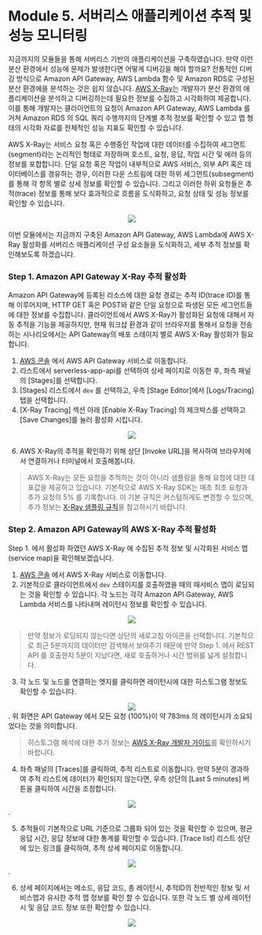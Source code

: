 # Module 5. 서버리스 애플리케이션 추적 및 성능 모니터링
지금까지의 모듈들을 통해 서버리스 기반의 애플리케이션을 구축하였습니다. 만약 이런 분산 환경에서 성능에 문제가 발생한다면 어떻게 디버깅을 해야 할까요?
전통적인 디버깅 방식으로 Amazon API Gateway, AWS Lambda 함수 및 Amazon RDS로 구성된 분산 환경에을 분석하는 것은 쉽지 않습니다. [AWS X-Ray](https://aws.amazon.com//xray/)는 개발자가 분산 환경의 애플리케이션을 분석하고 디버깅하는데 필요한 정보를 수집하고 시각화하여 제공합니다. 이를 통해 개발자는 클라이언트의 요청이 Amazon API Gateway, AWS Lambda 를 거쳐 Amazon RDS 의 SQL 쿼리 수행까지의 단계별 추적 정보를 확인할 수 있고 맵 형태의 시각화 자료를 전체적인 성능 지표도 확인할 수 있습니다.

AWS X-Ray는 서비스 요청 혹은 수행중인 작업에 대한 데이터를 수집하여 세그먼트(segment)라는 논리적인 형태로 저장하며 호스트, 요청, 응답, 작업 시간 및 에러 등의 정보를 포합합니다. 단일 요청 혹은 작업이 내부적으로 AWS 서비스, 외부 API 혹은 데이터베이스를 경유하는 경우, 이러한 다운 스트림에 대한 하위 세그먼트(subsegment)를 통해 각 항목 별로 상세 정보를 확인할 수 있습니다. 그리고 이러한 하위 요청들은 추적(trace) 정보를 통해 보다 효과적으로 흐름을 도식화하고, 요청 상태 및 성능 정보를 확인할 수 있습니다. 

<div align="center"><img src="https://d1.awsstatic.com/Products/product-name/Images/product-page-diagram_AWS-X-Ray_how-it-works.2922edd4bfe011e997dbf32fdf8bd520bcbc85fb.png"></img></div> 

이번 모듈에서는 지금까지 구축된 Amazon API Gateway, AWS Lambda에 AWS X-Ray 활성화를 서버리스 애플리케이션 구성 요소들을 도식화하고, 세부 추적 정보를 확인해보도록 하겠습니다. 

### Step 1. Amazon API Gateway X-Ray 추적 활성화
Amazon API Gateway에 등록된 리소스에 대한 요청 경로는 추적 ID(trace ID)를 통해 이루어지며, HTTP GET 혹은 POST와 같은 단일 요청으로 파생된 모든 세그먼트들에 대한 정보를 수집합니다.
클라이언트에서 AWS X-Ray가 활성화된 요청에 대해서 자동 추적을 기능을 제공하지만, 현재 워크샵 환경과 같이 브라우저를 통해서 요청을 전송하는 시나리오에서는 API Gateway의 배포 스테이지 별로 AWS X-Ray 활성화가 필요합니다. 

1. [AWS 콘솔](https://console.aws.amazon.com/) 에서 AWS API Gateway 서비스로 이동합니다.
2. 리스트에서 serverless-app-api를 선택하여 상세 페이지로 이동한 후, 좌측 패널의 [Stages]를 선택합니다.
3. [Stages] 리스트에서 `dev` 를 선택하고, 우측 [Stage Editor]에서 [Logs/Tracing] 탭을 선택합니다.
4. [X-Ray Tracing] 섹션 아래 [Enable X-Ray Tracing] 의 체크박스를 선택하고 [Save Changes]를 눌러 활성화 시킵니다.

<div align="center"><img src="https://github.com/aws-samples/aws-games-sa-kr/blob/main/contributor/anhyobin/optimize-serverless-application-on-aws/module5/img/0.png"></img></div>

6. AWS X-Ray의 추적을 확인하기 위해 상단 [Invoke URL]을 복사하여 브라우저에서 연결하거나 터미널에서 호출해봅니다. 

> AWS X-Ray는 모든 요청을 추적하는 것이 아니라 샘플링을 통해 요청에 대한 대표값을 제공하고 있습니다. 기본적으로 AWS X-Ray SDK는 매초 최초 요청과 추가 요청의 5% 를 기록합니다. 
이 기본 규칙은 커스텀하게도 변경할 수 있으며, 추가 정보는 [X-Ray 샘플링 규칙](https://docs.aws.amazon.com/ko_kr/xray/latest/devguide/xray-console-sampling.html)을 참고하시기 바랍니다.


### Step 2. Amazon API Gateway의 AWS X-Ray 추적 활성화
Step 1. 에서 활성화 하였던 AWS X-Ray 에 수집된 추적 정보 및 시각화된 서비스 맵(service map)을 확인해보겠습니다.

1. [AWS 콘솔](https://console.aws.amazon.com/) 에서 AWS X-Ray 서비스로 이동합니다.
2. 기본적으로 클라이언트에서 `dev` 스테이지를 호출하였을 때의 때서비스 맵이 로딩되는 것을 확인할 수 있습니다. 각 노드는 각각 Amazon API Gateway, AWS Lambda 서비스를 나타내며 레이턴시 정보를 확인할 수 있습니다.

<div align="center"><img src="https://github.com/aws-samples/aws-games-sa-kr/blob/main/contributor/anhyobin/optimize-serverless-application-on-aws/module5/img/1.png"></img></div>  

> 만약 정보가 로딩되지 않는다면 상단의 새로고침 아이콘을 선택합니다. 기본적으로 최근 5분까지의 데이터만 검색해서 보여주기 때문에 만약 Step 1. 에서 REST API 를 호출한지 5분이 지났다면, 새로 호출하거나 시간 범위를 넓게 설정합니다.

3. 각 노드 및 노드를 연결하는 엣지를 클릭하면 레이턴시에 대한 히스토그램 정보도 확인할 수 있습니다.
<div align="center"><img src="https://github.com/aws-samples/aws-games-sa-kr/blob/main/contributor/anhyobin/optimize-serverless-application-on-aws/module5/img/2.png"></img></div>. 
위 화면은 API Gateway 에서 모든 요청 (100%)이 약 783ms 의 레이턴시가 소요되었다는 것을 의미합니다. 

> 히스토그램 해석에 대한 추가 정보는 [AWS X-Ray 개발자 가이드](https://docs.aws.amazon.com/xray/latest/devguide/xray-console-histograms.html#xray-console-historgram-details)를 확인하시기 바랍니다.

4. 좌측 패널의 [Traces]를 클릭하여, 추적 리스트로 이동합니다. 만약 5분이 경과하여 추적 리스트에 데이터가 확인되지 않는다면, 우측 상단의 [Last 5 minutes] 버튼을 클릭하여 시간을 조정합니다.
<div align="center"><img src="https://github.com/aws-samples/aws-games-sa-kr/blob/main/contributor/anhyobin/optimize-serverless-application-on-aws/module5/img/3.png"></img></div>. 

5. 추적들이 기본적으로 URL 기준으로 그룹화 되어 있는 것을 확인할 수 있으며, 평균 응답 시간, 응답 정보에 대한 통계를 확인할 수 있습니다. [Trace list] 리스트 상단에 있는 링크를 클릭하여, 추적 상세 페이지로 이동합니다. 
<div align="center"><img src="https://github.com/aws-samples/aws-games-sa-kr/blob/main/contributor/anhyobin/optimize-serverless-application-on-aws/module5/img/4.png"></img></div>. 

6. 상세 페이지에서는 메소드, 응답 코드, 총 레이턴시, 추적ID의 전반적인 정보 및 서비스맵과 유사한 추적 맵 정보를 확인 할 수 있습니다.
또한 각 노드 별 상세 레이턴시 및 응답 코드 정보 또한 확인할 수 있습니다.
<div align="center"><img src="https://github.com/aws-samples/aws-games-sa-kr/blob/main/contributor/anhyobin/optimize-serverless-application-on-aws/module5/img/5.png"></img></div>
